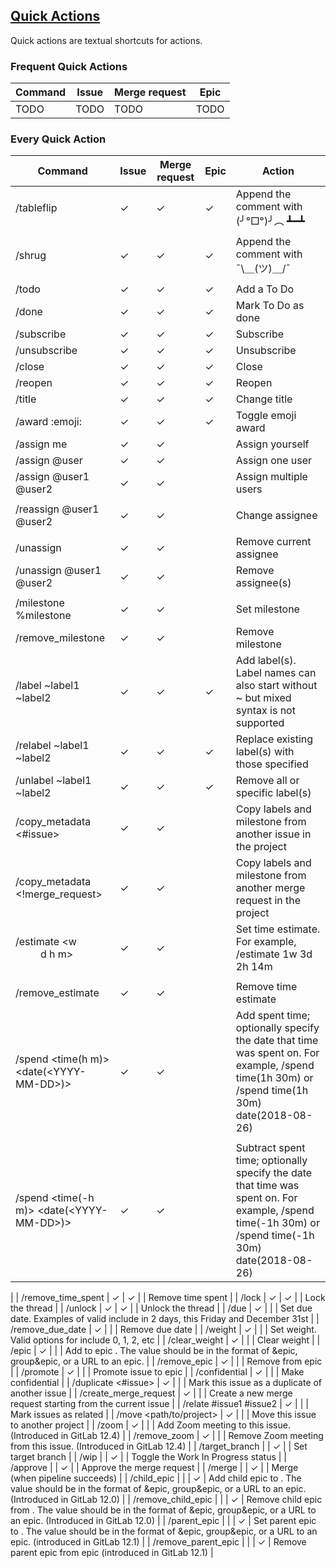 ## [Quick Actions](https://docs.gitlab.com/ee/user/project/quick_actions.html)

Quick actions are textual shortcuts for actions.  

### Frequent Quick Actions

| Command                                                | Issue | Merge request | Epic |
|--------------------------------------------------------|-------|---------------|------|
| TODO                                                   | TODO  | TODO          | TODO |

### Every Quick Action

| Command                                                | Issue | Merge request | Epic | Action                                                                                                                                                          |
|--------------------------------------------------------|-------|---------------|------|-----------------------------------------------------------------------------------------------------------------------------------------------------------------|
| /tableflip <comment>                                   | ✓     | ✓             | ✓    | Append the comment with \(╯°□°\)╯︵ ┻━┻
                                                                                                                         |
| /shrug <comment>                                       | ✓     | ✓             | ✓    | Append the comment with ¯\\＿\(ツ\)＿/¯
                                                                                                                           |
| /todo                                                  | ✓     | ✓             | ✓    | Add a To Do                                                                                                                                                     |
| /done                                                  | ✓     | ✓             | ✓    | Mark To Do as done                                                                                                                                              |
| /subscribe                                             | ✓     | ✓             | ✓    | Subscribe                                                                                                                                                       |
| /unsubscribe                                           | ✓     | ✓             | ✓    | Unsubscribe                                                                                                                                                     |
| /close                                                 | ✓     | ✓             | ✓    | Close                                                                                                                                                           |
| /reopen                                                | ✓     | ✓             | ✓    | Reopen                                                                                                                                                          |
| /title <new title>                                     | ✓     | ✓             | ✓    | Change title                                                                                                                                                    |
| /award :emoji:                                         | ✓     | ✓             | ✓    | Toggle emoji award                                                                                                                                              |
| /assign me                                             | ✓     | ✓             |      | Assign yourself                                                                                                                                                 |
| /assign @user                                          | ✓     | ✓             |      | Assign one user                                                                                                                                                 |
| /assign @user1 @user2                                  | ✓     | ✓             |      | Assign multiple users
                                                                                                                                         |
| /reassign @user1 @user2                                | ✓     | ✓             |      | Change assignee
                                                                                                                                               |
| /unassign                                              | ✓     | ✓             |      | Remove current assignee                                                                                                                                         |
| /unassign @user1 @user2                                | ✓     | ✓             |      | Remove assignee\(s\)
                                                                                                                                          |
| /milestone %milestone                                  | ✓     | ✓             |      | Set milestone                                                                                                                                                   |
| /remove\_milestone                                     | ✓     | ✓             |      | Remove milestone                                                                                                                                                |
| /label ~label1 ~label2                                 | ✓     | ✓             | ✓    | Add label\(s\)\. Label names can also start without ~ but mixed syntax is not supported                                                                         |
| /relabel ~label1 ~label2                               | ✓     | ✓             | ✓    | Replace existing label\(s\) with those specified                                                                                                                |
| /unlabel ~label1 ~label2                               | ✓     | ✓             | ✓    | Remove all or specific label\(s\)                                                                                                                               |
| /copy\_metadata <\#issue>                              | ✓     | ✓             |      | Copy labels and milestone from another issue in the project                                                                                                     |
| /copy\_metadata <\!merge\_request>                     | ✓     | ✓             |      | Copy labels and milestone from another merge request in the project                                                                                             |
| /estimate <<W>w <DD>d <hh>h <mm>m>                     | ✓     | ✓             |      | Set time estimate\. For example, /estimate 1w 3d 2h 14m
                                                                                                        |
| /remove\_estimate                                      | ✓     | ✓             |      | Remove time estimate                                                                                                                                            |
| /spend <time\(<h>h <mm>m\)> <date\(<YYYY\-MM\-DD>\)>   | ✓     | ✓             |      | Add spent time; optionally specify the date that time was spent on\. For example, /spend time\(1h 30m\) or /spend time\(1h 30m\) date\(2018\-08\-26\)
          |
| /spend <time\(\-<h>h <mm>m\)> <date\(<YYYY\-MM\-DD>\)> | ✓     | ✓             |      | Subtract spent time; optionally specify the date that time was spent on\. For example, /spend time\(\-1h 30m\) or /spend time\(\-1h 30m\) date\(2018\-08\-26\)
 |
| /remove\_time\_spent                                   | ✓     | ✓             |      | Remove time spent                                                                                                                                               |
| /lock                                                  | ✓     | ✓             |      | Lock the thread                                                                                                                                                 |
| /unlock                                                | ✓     | ✓             |      | Unlock the thread                                                                                                                                               |
| /due <date>                                            | ✓     |               |      | Set due date\. Examples of valid <date> include in 2 days, this Friday and December 31st
                                                                       |
| /remove\_due\_date                                     | ✓     |               |      | Remove due date                                                                                                                                                 |
| /weight <value>                                        | ✓     |               |      | Set weight\. Valid options for <value> include 0, 1, 2, etc
                                                                                                   |
| /clear\_weight                                         | ✓     |               |      | Clear weight
                                                                                                                                                  |
| /epic <epic>                                           | ✓     |               |      | Add to epic <epic>\. The <epic> value should be in the format of &epic, group&epic, or a URL to an epic\.
                                                     |
| /remove\_epic                                          | ✓     |               |      | Remove from epic
                                                                                                                                              |
| /promote                                               | ✓     |               |      | Promote issue to epic
                                                                                                                                         |
| /confidential                                          | ✓     |               |      | Make confidential                                                                                                                                               |
| /duplicate <\#issue>                                   | ✓     |               |      | Mark this issue as a duplicate of another issue                                                                                                                 |
| /create\_merge\_request <branch name>                  | ✓     |               |      | Create a new merge request starting from the current issue                                                                                                      |
| /relate \#issue1 \#issue2                              | ✓     |               |      | Mark issues as related
                                                                                                                                        |
| /move <path/to/project>                                | ✓     |               |      | Move this issue to another project                                                                                                                              |
| /zoom <Zoom URL>                                       | ✓     |               |      | Add Zoom meeting to this issue\. \(Introduced in GitLab 12\.4\)                                                                                                 |
| /remove\_zoom                                          | ✓     |               |      | Remove Zoom meeting from this issue\. \(Introduced in GitLab 12\.4\)                                                                                            |
| /target\_branch <local branch name>                    |       | ✓             |      | Set target branch                                                                                                                                               |
| /wip                                                   |       | ✓             |      | Toggle the Work In Progress status                                                                                                                              |
| /approve                                               |       | ✓             |      | Approve the merge request                                                                                                                                       |
| /merge                                                 |       | ✓             |      | Merge \(when pipeline succeeds\)                                                                                                                                |
| /child\_epic <epic>                                    |       |               | ✓    | Add child epic to <epic>\. The <epic> value should be in the format of &epic, group&epic, or a URL to an epic\. \(Introduced in GitLab 12\.0\)
                |
| /remove\_child\_epic <epic>                            |       |               | ✓    | Remove child epic from <epic>\. The <epic> value should be in the format of &epic, group&epic, or a URL to an epic\. \(Introduced in GitLab 12\.0\)
           |
| /parent\_epic <epic>                                   |       |               | ✓    | Set parent epic to <epic>\. The <epic> value should be in the format of &epic, group&epic, or a URL to an epic\. \(introduced in GitLab 12\.1\)
               |
| /remove\_parent\_epic                                  |       |               | ✓    | Remove parent epic from epic \(introduced in GitLab 12\.1\)
                                                                                                   |
